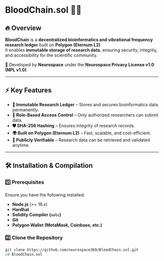 # BloodChain.sol 🧬🔗

## 🔥 Overview
**BloodChain** is a **decentralized bioinformatics and vibrational frequency research ledger** built on **Polygon (Eternum L2)**.  
It enables **immutable storage of research data**, ensuring security, integrity, and accessibility for the scientific community.

🚀 Developed by **Neurospace** under the **Neurospace Privacy License v1.0 (NPL v1.0)**.

---

## ⚡ Key Features
- **📜 Immutable Research Ledger** – Stores and secures bioinformatics data permanently.
- **🔐 Role-Based Access Control** – Only authorized researchers can submit data.
- **🛡️ SHA-256 Hashing** – Ensures integrity of research records.
- **🌍 Built on Polygon (Eternum L2)** – Fast, scalable, and cost-efficient.
- **🔎 Publicly Verifiable** – Research data can be retrieved and validated anytime.

---

## 🛠️ Installation & Compilation
### **1️⃣ Prerequisites**
Ensure you have the following installed:
- **Node.js** (>= 16.x)
- **Hardhat**
- **Solidity Compiler (`solc`)**
- **Git**
- **Polygon Wallet (MetaMask, Coinbase, etc.)**

### **2️⃣ Clone the Repository**
```sh
git clone https://github.com/neurospace369/BloodChain.sol.git
cd BloodChain.sol
